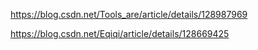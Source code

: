 https://blog.csdn.net/Tools_are/article/details/128987969

https://blog.csdn.net/Eqiqi/article/details/128669425